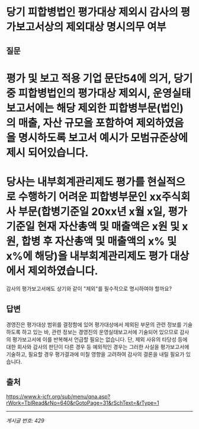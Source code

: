 # 당기 피합병법인 평가대상 제외시 감사의 평가보고서상의 제외대상 명시의무 여부

## 질문
평가 및 보고 적용 기업 문단54에 의거,
당기중 피합병법인의 평가대상 제외시, 운영실태보고서에는 해당 제외한 피합병부문(법인)의 매출, 자산 규모을 포함하여 제외하였음을 명시하도록 보고서 예시가 모범규준상에 제시 되어있습니다.
====================================================================================================
당사는 내부회계관리제도 평가를 현실적으로 수행하기 어려운 피합병부문인 xx주식회사 부문(합병기준일
20xx년 x월 x일, 평가기준일 현재 자산총액 및 매출액은 x원 및 x원, 합병 후 자산총액 및 매출액의 x% 및
x%에 해당)을 내부회계관리제도 평가 대상에서 제외하였습니다.
====================================================================================================
감사의 평가보고서에도 상기와 같이 "제외"를 필수적으로 명시하여야 할까요?

## 답변
경영진은 평가대상 범위를 결정함에 있어 평가대상에서 제외된 부문의 관련 정보를 기술하도록 하고 있는 바, 관련 정보는 경영진의 운영실태보고서에 기술되어 있으므로 감사의 평가보고서에 이를 반복해서 언급할 필요는 없습니다. 단, 제외 사유의 타당성 등에 대한 회사와 감사의 판단이 다른 경우 등 예외적인 경우는 그러한 사실을 평가보고서에 기술하고, 필요할 경우 평가결과에 미칠 영향을 고려하여 감사의 결론을 내릴 필요가 있습니다.

## 출처
https://www.k-icfr.org/sub/menu/qna.asp?rWork=TblRead&rNo=640&rGotoPage=31&rSchText=&rType=1

---
*게시글 번호: 429*
